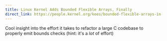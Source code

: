 ```yaml
---
title: Linux Kernel Adds Bounded Flexible Arrays, Finally
direct_link: https://people.kernel.org/kees/bounded-flexible-arrays-in-c
---
```


Cool insight into the effort it takes to refactor a large C codebase to
properly emit bounds checks (hint: it's a _lot_ of effort)
